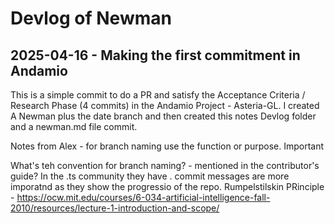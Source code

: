 # Devlog of Newman
## 2025-04-16 - Making the first commitment in Andamio
This is a simple commit to do a PR and satisfy the Acceptance Criteria / Research Phase (4 commits) in the Andamio Project - Asteria-GL.  I created A Newman plus the date branch and then created this notes Devlog folder and a newman.md file commit.  

Notes from Alex - for branch naming use the function or purpose.  Important 

What's teh convention for branch naming? - mentioned in the contributor's guide?  In the .ts community they have .  commit messages are more imporatnd as they show the progressio of the repo.  Rumpelstilskin PRinciple - https://ocw.mit.edu/courses/6-034-artificial-intelligence-fall-2010/resources/lecture-1-introduction-and-scope/
 
